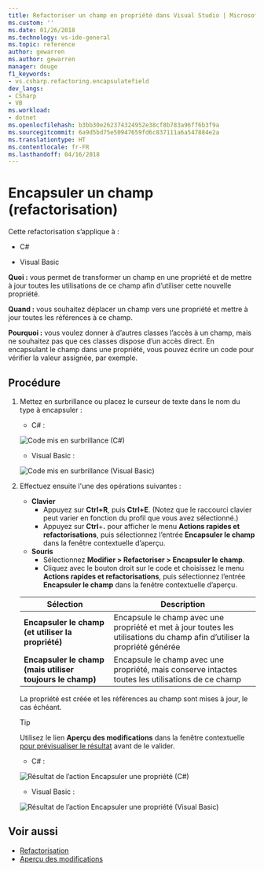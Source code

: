 ```yaml
---
title: Refactoriser un champ en propriété dans Visual Studio | Microsoft Docs
ms.custom: ''
ms.date: 01/26/2018
ms.technology: vs-ide-general
ms.topic: reference
author: gewarren
ms.author: gewarren
manager: douge
f1_keywords:
- vs.csharp.refactoring.encapsulatefield
dev_langs:
- CSharp
- VB
ms.workload:
- dotnet
ms.openlocfilehash: b3bb30e262374324952e38cf8b783a96ff6b3f9a
ms.sourcegitcommit: 6a9d5bd75e50947659fd6c837111a6a547884e2a
ms.translationtype: HT
ms.contentlocale: fr-FR
ms.lasthandoff: 04/16/2018
---
```

# <a name="encapsulate-a-field-refactoring"></a>Encapsuler un champ (refactorisation)

Cette refactorisation s’applique à :

- C#

- Visual Basic

**Quoi :** vous permet de transformer un champ en une propriété et de mettre à jour toutes les utilisations de ce champ afin d’utiliser cette nouvelle propriété.

**Quand :** vous souhaitez déplacer un champ vers une propriété et mettre à jour toutes les références à ce champ.

**Pourquoi :** vous voulez donner à d’autres classes l’accès à un champ, mais ne souhaitez pas que ces classes dispose d’un accès direct.  En encapsulant le champ dans une propriété, vous pouvez écrire un code pour vérifier la valeur assignée, par exemple.

## <a name="how-to"></a>Procédure

1. Mettez en surbrillance ou placez le curseur de texte dans le nom du type à encapsuler :

   - C# :

    ![Code mis en surbrillance (C#)](media/encapsulate-highlight-cs.png)

   - Visual Basic :

    ![Code mis en surbrillance (Visual Basic)](media/encapsulate-highlight-vb.png)

1. Effectuez ensuite l'une des opérations suivantes :

   - **Clavier**
     - Appuyez sur **Ctrl+R**, puis **Ctrl+E**.  (Notez que le raccourci clavier peut varier en fonction du profil que vous avez sélectionné.)
     - Appuyez sur **Ctrl**+**.** pour afficher le menu **Actions rapides et refactorisations**, puis sélectionnez l’entrée **Encapsuler le champ** dans la fenêtre contextuelle d’aperçu.
   - **Souris**
     - Sélectionnez **Modifier > Refactoriser > Encapsuler le champ**.
     - Cliquez avec le bouton droit sur le code et choisissez le menu **Actions rapides et refactorisations**, puis sélectionnez l’entrée **Encapsuler le champ** dans la fenêtre contextuelle d’aperçu.

   Sélection | Description
   --------- | -----------
   **Encapsuler le champ (et utiliser la propriété)** | Encapsule le champ avec une propriété et met à jour toutes les utilisations du champ afin d’utiliser la propriété générée
   **Encapsuler le champ (mais utiliser toujours le champ)** | Encapsule le champ avec une propriété, mais conserve intactes toutes les utilisations de ce champ

   La propriété est créée et les références au champ sont mises à jour, le cas échéant.

   > [!TIP]
   > Utilisez le lien **Aperçu des modifications** dans la fenêtre contextuelle [pour prévisualiser le résultat](../../ide/preview-changes.md) avant de le valider.

   - C# :

    ![Résultat de l’action Encapsuler une propriété (C#)](media/encapsulate-result-cs.png)

   - Visual Basic :

    ![Résultat de l’action Encapsuler une propriété (Visual Basic)](media/encapsulate-result-vb.png)

## <a name="see-also"></a>Voir aussi

- [Refactorisation](../refactoring-in-visual-studio.md)
- [Aperçu des modifications](../../ide/preview-changes.md)